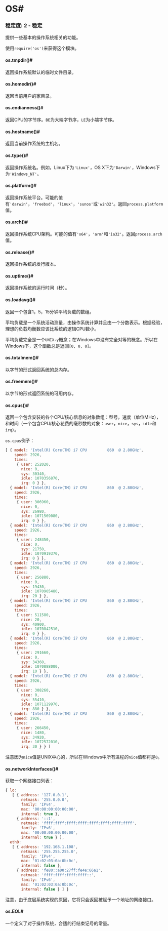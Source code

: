 # OS#


### 稳定度: 2 - 稳定

提供一些基本的操作系统相关的功能。

使用`require('os')`来获得这个模块。

#### os.tmpdir()#

返回操作系统默认的临时文件目录。

#### os.homedir()#

返回当前用户的家目录。

#### os.endianness()#

返回CPU的字节序。`BE`为大端字节序，`LE`为小端字节序。

#### os.hostname()#

返回当前操作系统的主机名。

#### os.type()#

返回操作系统名。例如，Linux下为`'Linux'`，OS X下为`'Darwin'`，Windows下为`'Windows_NT'`。

#### os.platform()#

返回操作系统平台。可能的值有`'darwin'`，`'freebsd'`，`'linux'`，`'sunos'`或`'win32'`。返回`process.platform`值。

#### os.arch()#

返回操作系统CPU架构。可能的值有`'x64'`，`'arm'`和`'ia32'`。返回`process.arch`值。

#### os.release()#

返回操作系统的发行版本。

#### os.uptime()#

返回操作系统的运行时间（秒）。

#### os.loadavg()#

返回一个包含1，5，15分钟平均负载的数组。

平均负载是一个系统活动测量，由操作系统计算并且由一个分数表示。根据经验，理想的负载均衡数应该比系统的逻辑CPU数小。

平均负载完全是一个`UNIX-y`概念；在Windows中没有完全对等的概念。所以在Windows下，这个函数总是返回`[0, 0, 0]`。

#### os.totalmem()#

以字节的形式返回系统的总内存。

#### os.freemem()#

以字节的形式返回系统的可用内存。

#### os.cpus()#

返回一个包含安装的各个CPU/核心信息的对象数组：型号，速度（单位MHz），和时间（一个包含CPU/核心花费的毫秒数的对象：`user`，`nice`，`sys`，`idle`和`irq`）。

`os.cpus`例子：

```js
[ { model: 'Intel(R) Core(TM) i7 CPU         860  @ 2.80GHz',
    speed: 2926,
    times:
     { user: 252020,
       nice: 0,
       sys: 30340,
       idle: 1070356870,
       irq: 0 } },
  { model: 'Intel(R) Core(TM) i7 CPU         860  @ 2.80GHz',
    speed: 2926,
    times:
     { user: 306960,
       nice: 0,
       sys: 26980,
       idle: 1071569080,
       irq: 0 } },
  { model: 'Intel(R) Core(TM) i7 CPU         860  @ 2.80GHz',
    speed: 2926,
    times:
     { user: 248450,
       nice: 0,
       sys: 21750,
       idle: 1070919370,
       irq: 0 } },
  { model: 'Intel(R) Core(TM) i7 CPU         860  @ 2.80GHz',
    speed: 2926,
    times:
     { user: 256880,
       nice: 0,
       sys: 19430,
       idle: 1070905480,
       irq: 20 } },
  { model: 'Intel(R) Core(TM) i7 CPU         860  @ 2.80GHz',
    speed: 2926,
    times:
     { user: 511580,
       nice: 20,
       sys: 40900,
       idle: 1070842510,
       irq: 0 } },
  { model: 'Intel(R) Core(TM) i7 CPU         860  @ 2.80GHz',
    speed: 2926,
    times:
     { user: 291660,
       nice: 0,
       sys: 34360,
       idle: 1070888000,
       irq: 10 } },
  { model: 'Intel(R) Core(TM) i7 CPU         860  @ 2.80GHz',
    speed: 2926,
    times:
     { user: 308260,
       nice: 0,
       sys: 55410,
       idle: 1071129970,
       irq: 880 } },
  { model: 'Intel(R) Core(TM) i7 CPU         860  @ 2.80GHz',
    speed: 2926,
    times:
     { user: 266450,
       nice: 1480,
       sys: 34920,
       idle: 1072572010,
       irq: 30 } } ]
```

注意因为`nice`值是UNIX中心的，所以在Windows中所有进程的`nice`值都将是`0`。

#### os.networkInterfaces()#

获取一个网络接口列表：

```js
{ lo:
   [ { address: '127.0.0.1',
       netmask: '255.0.0.0',
       family: 'IPv4',
       mac: '00:00:00:00:00:00',
       internal: true },
     { address: '::1',
       netmask: 'ffff:ffff:ffff:ffff:ffff:ffff:ffff:ffff',
       family: 'IPv6',
       mac: '00:00:00:00:00:00',
       internal: true } ],
  eth0:
   [ { address: '192.168.1.108',
       netmask: '255.255.255.0',
       family: 'IPv4',
       mac: '01:02:03:0a:0b:0c',
       internal: false },
     { address: 'fe80::a00:27ff:fe4e:66a1',
       netmask: 'ffff:ffff:ffff:ffff::',
       family: 'IPv6',
       mac: '01:02:03:0a:0b:0c',
       internal: false } ] }
```

注意，由于底层系统实现的原因，它将只会返回被赋予一个地址的网络接口。

#### os.EOL#

一个定义了对于操作系统，合适的行结束记号的常量。
